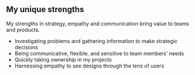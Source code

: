 ## My unique strengths

My strengths in strategy, empathy and communication bring value to teams and products.

- Investigating problems and gathering information to make strategic decisions
- Being communicative, flexible, and sensitive to team members’ needs
- Quickly taking ownership in my projects
- Harnessing empathy to see designs through the lens of users
